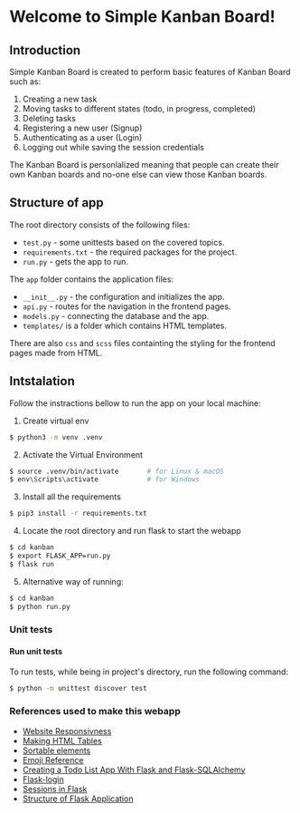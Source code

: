 # Welcome to Simple Kanban Board!
## Introduction
Simple Kanban Board is created to perform basic features of Kanban Board such as:
1. Creating a new task
2. Moving tasks to different states (todo, in progress, completed)
3. Deleting tasks
4. Registering a new user (Signup)
5. Authenticating as a user (Login)
6. Logging out while saving the session credentials

The Kanban Board is personlalized meaning that people can create their own Kanban boards and no-one else can view those Kanban boards.

## Structure of app

The root directory consists of the following files:

- `test.py`  - some unittests based on the covered topics.
- `requirements.txt` - the required packages for the project.
- `run.py`  - gets the app to run.

The `app` folder contains the application files:

- `__init__.py` - the configuration and initializes the app.
- `api.py` - routes for the navigation in the frontend pages.
- `models.py`  - connecting the database and the app.
- `templates/` is a folder which contains HTML templates.

There are also `css` and `scss` files containting the styling for the frontend pages made from HTML. 


## Intstalation
Follow the instractions bellow to run the app on your local machine:

1. Create virtual env
```bash
$ python3 -m venv .venv  
```
2. Activate the Virtual Environment
```bash
$ source .venv/bin/activate       # for Linux & macOS
$ env\Scripts\activate            # for Windows
```
3. Install all the requirements
```bash
$ pip3 install -r requirements.txt
```
4. Locate the root directory and run flask to start the webapp
```bash
$ cd kanban
$ export FLASK_APP=run.py
$ flask run
```

5. Alternative way of running:
```bash
$ cd kanban
$ python run.py
```

### Unit tests
#### Run unit tests
To run tests, while being in project's directory, run the following command:
```bash
$ python -m unittest discover test
```
        
        
### References used to make this webapp
- [Website Responsivness](https://www.w3schools.com/css/css_rwd_viewport.asp)
- [Making HTML Tables](https://www.w3schools.com/html/html_tables.asp)
- [Sortable elements](https://jqueryui.com/sortable/)
- [Emoji Reference](https://www.w3schools.com/charsets/ref_emoji.asp)
- [Creating a Todo List App With Flask and Flask-SQLAlchemy](https://www.youtube.com/watch?v=4kD-GRF5VPs)
- [Flask-login](https://flask-login.readthedocs.io/en/latest/)
- [Sessions in Flask](https://docs.sqlalchemy.org/en/14/orm/session_basics.html)
- [Structure of Flask Application](https://flask.palletsprojects.com/en/0.12.x/patterns/packages/)
        
        

